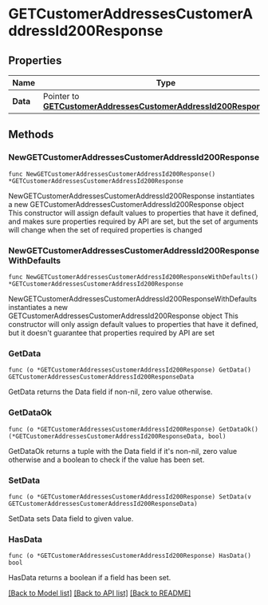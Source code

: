 # GETCustomerAddressesCustomerAddressId200Response

## Properties

Name | Type | Description | Notes
------------ | ------------- | ------------- | -------------
**Data** | Pointer to [**GETCustomerAddressesCustomerAddressId200ResponseData**](GETCustomerAddressesCustomerAddressId200ResponseData.md) |  | [optional] 

## Methods

### NewGETCustomerAddressesCustomerAddressId200Response

`func NewGETCustomerAddressesCustomerAddressId200Response() *GETCustomerAddressesCustomerAddressId200Response`

NewGETCustomerAddressesCustomerAddressId200Response instantiates a new GETCustomerAddressesCustomerAddressId200Response object
This constructor will assign default values to properties that have it defined,
and makes sure properties required by API are set, but the set of arguments
will change when the set of required properties is changed

### NewGETCustomerAddressesCustomerAddressId200ResponseWithDefaults

`func NewGETCustomerAddressesCustomerAddressId200ResponseWithDefaults() *GETCustomerAddressesCustomerAddressId200Response`

NewGETCustomerAddressesCustomerAddressId200ResponseWithDefaults instantiates a new GETCustomerAddressesCustomerAddressId200Response object
This constructor will only assign default values to properties that have it defined,
but it doesn't guarantee that properties required by API are set

### GetData

`func (o *GETCustomerAddressesCustomerAddressId200Response) GetData() GETCustomerAddressesCustomerAddressId200ResponseData`

GetData returns the Data field if non-nil, zero value otherwise.

### GetDataOk

`func (o *GETCustomerAddressesCustomerAddressId200Response) GetDataOk() (*GETCustomerAddressesCustomerAddressId200ResponseData, bool)`

GetDataOk returns a tuple with the Data field if it's non-nil, zero value otherwise
and a boolean to check if the value has been set.

### SetData

`func (o *GETCustomerAddressesCustomerAddressId200Response) SetData(v GETCustomerAddressesCustomerAddressId200ResponseData)`

SetData sets Data field to given value.

### HasData

`func (o *GETCustomerAddressesCustomerAddressId200Response) HasData() bool`

HasData returns a boolean if a field has been set.


[[Back to Model list]](../README.md#documentation-for-models) [[Back to API list]](../README.md#documentation-for-api-endpoints) [[Back to README]](../README.md)


